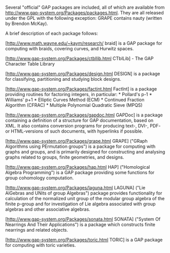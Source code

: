 Several "official" GAP packages are included, all of which are available
from http://www.gap-system.org/Packages/packages.html. They are
all released under the GPL with the following exception:
GRAPE contains nauty (written by Brendon McKay). 

A brief description of each package follows:

[http://www.math.wayne.edu/~kaym/research/ braid] is a GAP package for computing with braids, covering curves, 
and Hurwitz spaces.

[http://www.gap-system.org/Packages/ctbllib.html CTblLib] - The GAP Character Table Library

[http://www.gap-system.org/Packages/design.html DESIGN] is a package for classifying, partitioning and studying block designs.

[http://www.gap-system.org/Packages/factint.html FactInt] is a package providing routines for factoring integers, in particular:
    * Pollard's p-1
    * Williams' p+1
    * Elliptic Curves Method (ECM)
    * Continued Fraction Algorithm (CFRAC)
    * Multiple Polynomial Quadratic Sieve (MPQS)

[http://www.gap-system.org/Packages/gapdoc.html GAPDoc] is a package containing a definition of a structure for 
GAP documentation, based on XML. It also contains conversion 
programs for producing text-, DVI-, PDF- or HTML-versions of such 
documents, with hyperlinks if possible.

[http://www.gap-system.org/Packages/grape.html GRAPE] ("GRaph Algorithms using PErmutation groups")
is a package for computing with graphs and groups, and is primarily 
designed for constructing and analysing graphs related to groups, 
finite geometries, and designs.

[http://www.gap-system.org/Packages/hap.html HAP] ("Homological Algebra Programming") is a GAP package 
providing some functions for group cohomology computation. 

[http://www.gap-system.org/Packages/laguna.html LAGUNA] ("Lie AlGebras and UNits of group Algebras") 
package provides functionality for calculation of the 
normalized unit group of the modular group algebra of the finite 
p-group and for investigation of Lie algebra associated with group 
algebras and other associative algebras.

[http://www.gap-system.org/Packages/sonata.html SONATA] ("System Of Nearrings And Their Applications") is a package 
which constructs finite nearrings and related objects.

[http://www.gap-system.org/Packages/toric.html TORIC] is a GAP package for computing with toric varieties.
